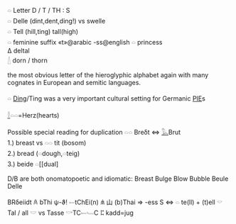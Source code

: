 𓏏 Letter D / T / TH : S  
𓏏 Delle (dint,dent,ding!) vs swelle  
𓏏 Tell (hill,ting) tall(high)  
𓏏 feminine suffix «t»@arabic -ss@english 𓏏  princess  
Δ deltal  
[𓇮](𓇮) dorn / thorn   
  
the most obvious letter of the hieroglyphic alphabet again with many cognates in European and semitic languages.  
  
𓏏 [Ding](Ding)/Ting was a very important cultural setting for Germanic [PIE](PIE)s  
  
[𓎛](𓎛)𓏏𓏏=Herz(hearts)   
  
Possible special reading for duplication 𓏏𓏏 Breδt ⇔ [𓅓](𓅓)Brut  
1.) breast vs 𓏏𓏏 tit (bosom)   
2.) bread (𓏏dough,𓏏teig)  
3.) beide 𓏏[[dual]  
  
D/B are both onomatopoetic and idiomatic: Breast Bulge Blow Bubble Beule Delle   
  
 BRδeiidt 𐀴 bThi ψ-ϑ! 𓍿tChEi(n) 𐀯 山 (b)Thai  => -ess S ⇔ 𓏏 te(ll) + (t)ell 𓎠 Tal / all 𓎟 vs Tasse 𓎡TC𓍿𓄑C 𐀲 kadd=jug     
  
  
